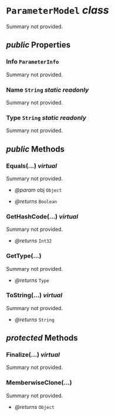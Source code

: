 # <code><span title="undefined">ParameterModel</span></code> *class*

Summary not provided.

## *public* Properties

### Info <code><span title="undefined">ParameterInfo</span></code>

Summary not provided.

### Name <code><span title="undefined">String</span></code> *static* *readonly*

Summary not provided.

### Type <code><span title="undefined">String</span></code> *static* *readonly*

Summary not provided.



## *public* Methods

### Equals(...) *virtual*

Summary not provided.

- *@param* obj <code><span title="undefined">Object</span></code>

- *@returns* <code><span title="undefined">Boolean</span></code>

### GetHashCode(...) *virtual*

Summary not provided.

- *@returns* <code><span title="undefined">Int32</span></code>

### GetType(...)

Summary not provided.

- *@returns* <code><span title="undefined">Type</span></code>

### ToString(...) *virtual*

Summary not provided.

- *@returns* <code><span title="undefined">String</span></code>

## *protected* Methods

### Finalize(...) *virtual*

Summary not provided.



### MemberwiseClone(...)

Summary not provided.

- *@returns* <code><span title="undefined">Object</span></code>